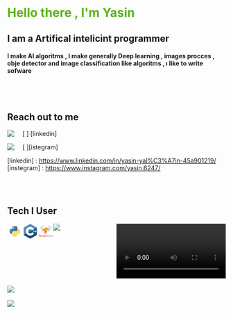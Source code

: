 <div >

<div style=" position: static; left:0px;" align="left">


<h1 style="color:#5BB318 ;font-weight: bold;"> Hello there , I'm Yasin </h1>


<h2 style="font-weight: bold;">I am  a Artifical intelicint programmer</h2>

<h4>I make AI algoritms , I make generally Deep learning , images procces , obje detector and image classification like algoritms , ı like to write sofware</h4>

#
<br/>

## Reach out to me


<div class="reach_out_to_me">
[<img
width="7%"
align="left"
src ="https://media-exp1.licdn.com/dms/image/C560BAQHaVYd13rRz3A/company-logo_100_100/0/1638831589865?e=2147483647&v=beta&t=fi3iyTgSAogCMgSmAy_DeyogJxzo38RVBK0mcEuSpc8" / >
] [linkedin]

[<img
width="7%"
align="left"
src ="//upload.wikimedia.org/wikipedia/commons/thumb/9/95/Instagram_logo_2022.svg/150px-Instagram_logo_2022.svg.png"  />
][istegram]

[linkedin] : https://www.linkedin.com/in/yasin-yal%C3%A7in-45a901219/
[instegram] : https://www.instagram.com/yasin.6247/


</div>

<br/><br/>

<div class="tech_i_user">

## Tech I User


<img
width="7%"
align="left"
src ="https://raw.githubusercontent.com/github/explore/80688e429a7d4ef2fca1e82350fe8e3517d3494d/topics/python/python.png"  >
</img>
<img
width="7%"
align="left"
src ="https://raw.githubusercontent.com/github/explore/180320cffc25f4ed1bbdfd33d4db3a66eeeeb358/topics/cpp/cpp.png"  >
</img>
<img
width="7%"
align="left"
src ="https://raw.githubusercontent.com/github/explore/80688e429a7d4ef2fca1e82350fe8e3517d3494d/topics/tensorflow/tensorflow.png"  >
</img>
<img
width="7%"
align="left"
src ="https://avatars.githubusercontent.com/u/97764156?v=10"  >
</img>






</div>

</div>

<div style=" position: static; right:0px;" align="right">
<video
    position="right"
    src="https://dms.licdn.com/playlist/C4E05AQE0X_d38wVSeA/mp4-720p-30fp-crf28/0/1648845168032?e=1664550000&v=beta&t=w0-RakYixH1gMpou_CSk8PCyMEvC59Hk5ESIC2a1P5s"
    preload="auto"
    width="50%"
    heigth="200"
    align="right"
    controls
    autoplay="true"
    loop>
  </video>

</div>



</div>





<div>

<img src="https://github-readme-stats.vercel.app/api?username=yasin624&theme=redical"></img>

<img src="https://github-readme-stats.vercel.app/api/top-langs/?username=yasin624&layout=compact"></img>





</div>
